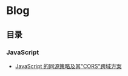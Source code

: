 # Blog

## 目录

### JavaScript

* [JavaScript 的同源策略及其"CORS"跨域方案](https://github.com/fengjiahao/blog/blob/master/2019-03/JavaScript-CORS.md)